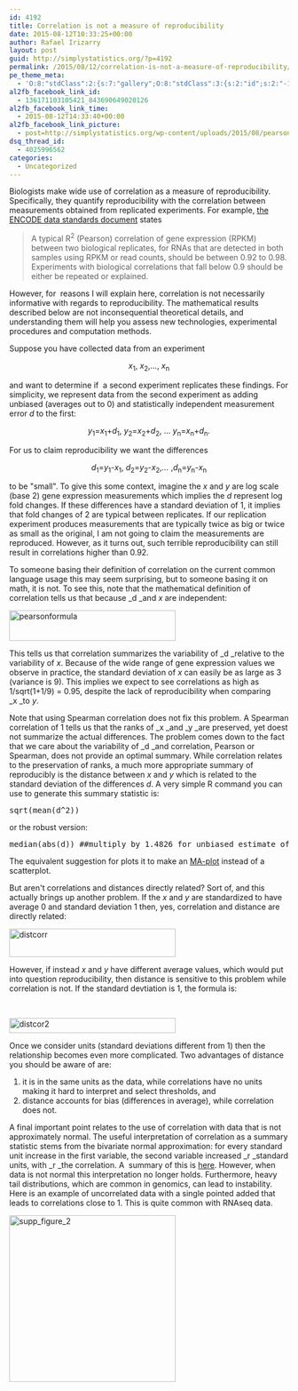 ```yaml
---
id: 4192
title: Correlation is not a measure of reproducibility
date: 2015-08-12T10:33:25+00:00
author: Rafael Irizarry
layout: post
guid: http://simplystatistics.org/?p=4192
permalink: /2015/08/12/correlation-is-not-a-measure-of-reproducibility/
pe_theme_meta:
  - 'O:8:"stdClass":2:{s:7:"gallery";O:8:"stdClass":3:{s:2:"id";s:2:"-1";s:5:"width";s:0:"";s:6:"height";s:0:"";}s:5:"video";O:8:"stdClass":1:{s:2:"id";s:2:"-1";}}'
al2fb_facebook_link_id:
  - 136171103105421_843690649020126
al2fb_facebook_link_time:
  - 2015-08-12T14:33:40+00:00
al2fb_facebook_link_picture:
  - post=http://simplystatistics.org/wp-content/uploads/2015/08/pearsonformula-300x55.png
dsq_thread_id:
  - 4025996562
categories:
  - Uncategorized
---
```

Biologists make wide use of correlation as a measure of reproducibility. Specifically, they quantify reproducibility with the correlation between measurements obtained from replicated experiments. For example, [the ENCODE data standards document](https://genome.ucsc.edu/ENCODE/protocols/dataStandards/ENCODE_RNAseq_Standards_V1.0.pdf) states

> A typical R<sup>2</sup> (Pearson) correlation of gene expression (RPKM) between two biological replicates, for RNAs that are detected in both samples using RPKM or read counts, should be between 0.92 to 0.98. Experiments with biological correlations that fall below 0.9 should be either be repeated or explained.

However, for  reasons I will explain here, correlation is not necessarily informative with regards to reproducibility. The mathematical results described below are not inconsequential theoretical details, and understanding them will help you assess new technologies, experimental procedures and computation methods.

Suppose you have collected data from an experiment

<p style="text-align: center;">
  <em>x</em><sub>1</sub>, <em>x</em><sub>2</sub>,..., <em>x</em><sub>n</sub>
</p>

and want to determine if  a second experiment replicates these findings. For simplicity, we represent data from the second experiment as adding unbiased (averages out to 0) and statistically independent measurement error _d_ to the first:

<p style="text-align: center;">
  <em>y</em><sub>1</sub>=<em>x</em><sub>1</sub>+<em>d</em><sub>1</sub>, <em>y</em><sub>2</sub>=<em>x</em><sub>2</sub>+<em>d</em><sub>2</sub>, ... <em>y</em><sub>n</sub>=<em>x</em><sub>n</sub>+<em>d</em><sub>n</sub>.
</p>

For us to claim reproducibility we want the differences

<p style="text-align: center;">
  <em>d</em><sub>1</sub>=<em>y</em><sub>1</sub>-<em>x</em><sub>1</sub>, <em>d</em><sub>2</sub>=<em>y</em><sub>2</sub>-<em>x</em><sub>2</sub>,<em>... </em>,<em>d</em><sub>n</sub>=<em>y</em><sub>n</sub>-<em>x</em><sub>n</sub>
</p>

to be "small". To give this some context, imagine the _x_ and _y_ are log scale (base 2) gene expression measurements which implies the _d_ represent log fold changes. If these differences have a standard deviation of 1, it implies that fold changes of 2 are typical between replicates. If our replication experiment produces measurements that are typically twice as big or twice as small as the original, I am not going to claim the measurements are reproduced. However, as it turns out, such terrible reproducibility can still result in correlations higher than 0.92.

To someone basing their definition of correlation on the current common language usage this may seem surprising, but to someone basing it on math, it is not. To see this, note that the mathematical definition of correlation tells us that because _d _and _x_ are independent:

[<img class=" aligncenter" src="http://simplystatistics.org/wp-content/uploads/2015/08/pearsonformula-300x55.png" alt="pearsonformula" width="300" height="55" />](http://simplystatistics.org/wp-content/uploads/2015/08/pearsonformula.png)

This tells us that correlation summarizes the variability of _d _relative to the variability of _x_. Because of the wide range of gene expression values we observe in practice, the standard deviation of _x_ can easily be as large as 3 (variance is 9). This implies we expect to see correlations as high as 1/sqrt(1+1/9) = 0.95, despite the lack of reproducibility when comparing _x _to _y_.

Note that using Spearman correlation does not fix this problem. A Spearman correlation of 1 tells us that the ranks of _x _and _y _are preserved, yet doest not summarize the actual differences. The problem comes down to the fact that we care about the variability of _d _and correlation, Pearson or Spearman, does not provide an optimal summary. While correlation relates to the preservation of ranks, a much more appropriate summary of reproducibly is the distance between _x_ and _y_ which is related to the standard deviation of the differences _d_. A very simple R command you can use to generate this summary statistic is:

<pre>sqrt(mean(d^2))</pre>

or the robust version:

<pre>median(abs(d)) ##multiply by 1.4826 for unbiased estimate of true sd
</pre>

The equivalent suggestion for plots it to make an [MA-plot](https://en.wikipedia.org/wiki/MA_plot) instead of a scatterplot.

But aren't correlations and distances directly related? Sort of, and this actually brings up another problem. If the _x_ and _y_ are standardized to have average 0 and standard deviation 1 then, yes, correlation and distance are directly related:

[<img class=" size-medium wp-image-4202 aligncenter" src="http://simplystatistics.org/wp-content/uploads/2015/08/distcorr-300x51.png" alt="distcorr" width="300" height="51" srcset="http://simplystatistics.org/wp-content/uploads/2015/08/distcorr-300x51.png 300w, http://simplystatistics.org/wp-content/uploads/2015/08/distcorr-260x44.png 260w, http://simplystatistics.org/wp-content/uploads/2015/08/distcorr.png 878w" sizes="(max-width: 300px) 100vw, 300px" />](http://simplystatistics.org/wp-content/uploads/2015/08/distcorr.png)

However, if instead _x_ and _y_ have different average values, which would put into question reproducibility, then distance is sensitive to this problem while correlation is not. If the standard devtiation is 1, the formula is:

&nbsp;

[<img class=" size-medium wp-image-4204 aligncenter" src="http://simplystatistics.org/wp-content/uploads/2015/08/distcor2-300x27.png" alt="distcor2" width="300" height="27" srcset="http://simplystatistics.org/wp-content/uploads/2015/08/distcor2-300x27.png 300w, http://simplystatistics.org/wp-content/uploads/2015/08/distcor2-1024x94.png 1024w" sizes="(max-width: 300px) 100vw, 300px" />](http://simplystatistics.org/wp-content/uploads/2015/08/distcor2.png)

Once we consider units (standard deviations different from 1) then the relationship becomes even more complicated. Two advantages of distance you should be aware of are:

  1. it is in the same units as the data, while correlations have no units making it hard to interpret and select thresholds, and
  2. distance accounts for bias (differences in average), while correlation does not.

A final important point relates to the use of correlation with data that is not approximately normal. The useful interpretation of correlation as a summary statistic stems from the bivariate normal approximation: for every standard unit increase in the first variable, the second variable increased _r _standard units, with _r _the correlation. A  summary of this is [here](http://genomicsclass.github.io/book/pages/exploratory_data_analysis_2.html). However, when data is not normal this interpretation no longer holds. Furthermore, heavy tail distributions, which are common in genomics, can lead to instability. Here is an example of uncorrelated data with a single pointed added that leads to correlations close to 1. This is quite common with RNAseq data.

[<img class=" size-medium wp-image-4208 aligncenter" src="http://simplystatistics.org/wp-content/uploads/2015/08/supp_figure_2-300x300.png" alt="supp_figure_2" width="300" height="300" srcset="http://simplystatistics.org/wp-content/uploads/2015/08/supp_figure_2-300x300.png 300w, http://simplystatistics.org/wp-content/uploads/2015/08/supp_figure_2-1024x1024.png 1024w, http://simplystatistics.org/wp-content/uploads/2015/08/supp_figure_2-200x200.png 200w" sizes="(max-width: 300px) 100vw, 300px" />](http://simplystatistics.org/wp-content/uploads/2015/08/supp_figure_2.png)

&nbsp;